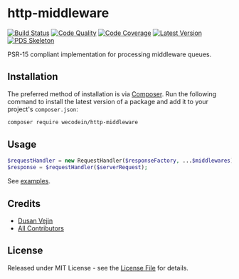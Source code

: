 # http-middleware

[![Build Status][ico-build]][link-build]
[![Code Quality][ico-code-quality]][link-code-quality]
[![Code Coverage][ico-code-coverage]][link-code-coverage]
[![Latest Version][ico-version]][link-packagist]
[![PDS Skeleton][ico-pds]][link-pds]

PSR-15 compliant implementation for processing middleware queues.

## Installation

The preferred method of installation is via [Composer](http://getcomposer.org/). Run the following command to install the latest version of a package and add it to your project's `composer.json`:

```bash
composer require wecodein/http-middleware
```

## Usage

``` php
$requestHandler = new RequestHandler($responseFactory, ...$middlewares);
$response = $requestHandler($serverRequest);
```

See [examples][link-examples].

## Credits

- [Dusan Vejin][link-author]
- [All Contributors][link-contributors]

## License

Released under MIT License - see the [License File](LICENSE) for details.


[ico-version]: https://img.shields.io/packagist/v/wecodein/http-middleware.svg
[ico-build]: https://travis-ci.org/wecodein/http-middleware.svg?branch=master
[ico-code-coverage]: https://img.shields.io/scrutinizer/coverage/g/wecodein/http-middleware.svg
[ico-code-quality]: https://img.shields.io/scrutinizer/g/wecodein/http-middleware.svg
[ico-pds]: https://img.shields.io/badge/pds-skeleton-blue.svg

[link-packagist]: https://packagist.org/packages/wecodein/http-middleware
[link-build]: https://travis-ci.org/wecodein/http-middleware
[link-code-coverage]: https://scrutinizer-ci.com/g/wecodein/http-middleware/code-structure
[link-code-quality]: https://scrutinizer-ci.com/g/wecodein/http-middleware
[link-pds]: https://github.com/php-pds/skeleton
[link-author]: https://github.com/dutekvejin
[link-contributors]: ../../contributors
[link-examples]: examples
